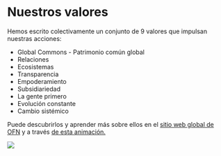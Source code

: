 # Nuestros valores

Hemos escrito colectivamente un conjunto de 9 valores que impulsan nuestras acciones:

* Global Commons - Patrimonio común global 
* Relaciones
* Ecosistemas
* Transparencia
* Empoderamiento
* Subsidiariedad
* La gente primero
* Evolución constante
* Cambio sistémico

Puede descubrirlos y aprender más sobre ellos en el [sitio web global de OFN](https://www.openfoodnetwork.org/values/) y a través [de es](https://prezi.com/tf6t5kkno790/our-values/#1)[ta animación.](https://prezi.com/tf6t5kkno790/our-values/#1)

![](.gitbook/assets/capture-du-2018-08-08-16-14-38.png)


